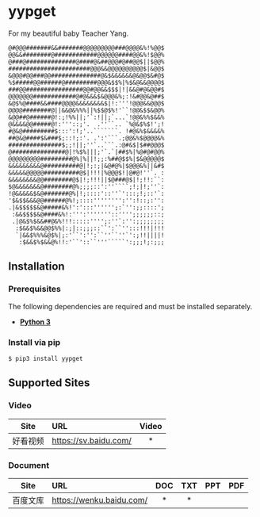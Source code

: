 # yypget

For my beautiful baby Teacher Yang.

```console
@#@@@#######&&#######@@@@@@@@@###@@@@&%!%@@$
@@&&########@############@@@@@@####@@&%!$@@%
@###@##############@####@&##@@@#@##@@$||$@@%
#######################@@@&&@@@@@@@@@@$|&@@$
&@@@#@@###@@##############@&$&&&&&&@&@@$&#@$
%$#####@@######@#########@@@&$$%|%$&@&&@@@@$
###@@################@@#@@&&$$$|!|&&@#@&@@#$
@@@@@@@############@#@&&&$&@@@&%;:!&#@@&@##$
&@$%@####&&####@@@@&&&&&&&&$|!:'''!@@@&&@@@$
@@@@########@||&&@&%%%||%$$@$%!'``!@@&$$&@@%
&@@##@######@!:;!%%||;'`:!||;`...`!@@&%%$&&%
@&&&&@@#####@!:'''::;'.  .''``.. `%@&$%$!';!
#@&@#########$:::':!;'..```````. !#@&%$&&&&%
##@&@####$&###$;::!;:'. .':'```.;@@&%$@@@@&%
###############$;;!||;''`..```.:@#&$|$##@@@$
@###############@|!%$%|||;'`.`|##$%|%@#@#@@%
@@@@@@@@@#########@%|%||!;;:%##@$$%|$&@@@@@$
&&&&&&&&&@##########@|!;:;|&@#@%|$@@@&%||&#$
&&&&&@@@@@##########@$|!!!|%@@@$!|@#@!''`. :
&&&&&&&&@@########@$|!;!!!||$@###@$|!;!!:``:
$@&&&&&&&@########@%;;;;::':''````;!;|!;''`:
!@&&&&&$&@#######@%|!;::::'::''`':::;!;::'`:
'$&$$&&&@@######@%!;::::'''''''':'':!::;:'':
.|&$$$$$&@#####&%!':':::'''''';:`'':;;::::';
 :&&$$$$&@####&%!:''':'''''''::'''';;;;;;::;
 .|@&$%$&&##@&%!!!:::::'''';:''`:'':;;;;;;;;
  :$&&$%&&@@$%%|:;|::;;;::``':``'':::!!!|!!!
  `|&&$%%%&@$%|;:'``':'':``''``''`':;!!||||!
   :$&&$%$&&@%!!:'``'::``'''`````':;;;!;:;;;
```

## Installation

### Prerequisites

The following dependencies are required and must be installed separately.

* **[Python 3](https://www.python.org/downloads/)**

### Install via pip

```console
$ pip3 install yypget
```

## Supported Sites

### Video

| Site     | URL                     | Video    |
| :------: | :------                 | :------: |
| 好看视频 | <https://sv.baidu.com/> | *        |

### Document

| Site     | URL                        | DOC      | TXT      | PPT      | PDF      |
| :------: | :------                    | :------: | :------: | :------: | :------: |
| 百度文库 | <https://wenku.baidu.com/> | *        | *        |          |          |
